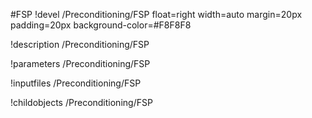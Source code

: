 <!-- MOOSE Object Documentation Stub: Remove this when content is added. -->
#FSP
!devel /Preconditioning/FSP float=right width=auto margin=20px padding=20px background-color=#F8F8F8

!description /Preconditioning/FSP

!parameters /Preconditioning/FSP

!inputfiles /Preconditioning/FSP

!childobjects /Preconditioning/FSP
